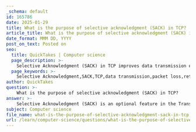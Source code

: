 ```yaml
---
_schema: default
id: 165786
date: 2025-01-29
title: What is the purpose of selective acknowledgment (SACK) in TCP?
article_title: What is the purpose of selective acknowledgment (SACK) in TCP?
date_format: MMM DD, YYYY
post_on_text: Posted on
seo:
  title: QuickTakes | Computer science
  page_description: >-
    Selective Acknowledgment (SACK) in TCP improves data transmission efficiency by allowing the sender to know exactly which segments have been received, enabling targeted retransmissions and improving overall performance in high-latency or lossy networks.
  page_keywords: >-
    Selective Acknowledgment,SACK,TCP,data transmission,packet loss,retransmission,out-of-order segments,network efficiency,throughput,connection setup
author: QuickTakes
question: >-
    What is the purpose of selective acknowledgment (SACK) in TCP?
answer: >-
    Selective Acknowledgment (SACK) is an optional feature in the Transmission Control Protocol (TCP) that enhances the efficiency of data transmission, particularly in scenarios where packet loss occurs. The primary purpose of SACK is to allow the receiver to inform the sender about which segments of data have been successfully received, including those that may have arrived out of order.\n\n### Key Functions of SACK:\n\n1. **Efficient Retransmissions**: \n   - When a segment is lost during transmission, the sender typically needs to retransmit that segment and all subsequent segments. However, with SACK, the receiver can specify exactly which segments have been received. This means the sender can retransmit only the missing segments, rather than all segments that follow the lost one. This selective retransmission reduces unnecessary data transfer and improves overall network efficiency.\n\n2. **Handling Out-of-Order Segments**: \n   - SACK allows the receiver to acknowledge non-contiguous segments. This is particularly useful in networks where packets may take different paths and arrive at the destination in a different order than they were sent. By acknowledging out-of-order segments, SACK helps maintain the flow of data and ensures that the sender is aware of which segments need to be resent.\n\n3. **Negotiation During Connection Setup**: \n   - SACK is negotiated during the TCP three-way handshake. If both the sender and receiver support SACK, they can utilize this feature to enhance their communication session.\n\n4. **Improved Throughput**: \n   - By minimizing the amount of data that needs to be retransmitted, SACK can lead to improved throughput in TCP connections, especially in high-latency or lossy networks.\n\n### Conclusion:\nIn summary, the purpose of Selective Acknowledgment (SACK) in TCP is to improve the efficiency of data transmission by allowing the receiver to inform the sender about which segments have been successfully received, thus enabling targeted retransmissions of only the missing segments. This feature is crucial for maintaining high performance in TCP communications, particularly in challenging network conditions.
subject: Computer science
file_name: what-is-the-purpose-of-selective-acknowledgment-sack-in-tcp.md
url: /learn/computer-science/questions/what-is-the-purpose-of-selective-acknowledgment-sack-in-tcp
---
```


&nbsp;
